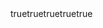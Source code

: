 ---
name: 📝 Issue genérica
about: Use este template para reportar um problema, dúvida ou sugestão que não se enquadre em outros templates.
title: ''
labels: ''
assignees: []

body:
  - type: markdown
    attributes:
      value: |
        ## Descrição
        Por favor, descreva seu problema, dúvida ou sugestão de forma clara.

  - type: textarea
    id: description
    attributes:
      label: Descrição detalhada
      placeholder: Explique o que está acontecendo, qual comportamento esperado, etc.
      required: true

  - type: textarea
    id: steps
    attributes:
      label: Passos para reproduzir (se aplicável)
      placeholder: Liste os passos para reproduzir o problema.

  - type: textarea
    id: context
    attributes:
      label: Contexto adicional
      placeholder: Informação adicional que possa ajudar na análise.

  - type: checkboxes
    id: checklist
    attributes:
      label: Checklist
      options:
        - label: Verifiquei se há outros templates mais adequados.
        - label: Descrevi o problema de forma clara.
      required: true
---